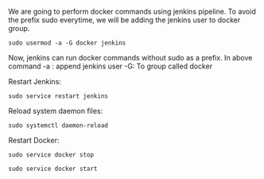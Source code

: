 We are going to perform docker commands using jenkins pipeline. To avoid the prefix sudo everytime, we will be adding the jenkins user to docker group. 

```
sudo usermod -a -G docker jenkins
```
Now, jenkins can run docker commands without sudo as a prefix. In above command -a : append jenkins user -G: To group called docker <br>

Restart Jenkins:

```
sudo service restart jenkins
```
Reload system daemon files:

```
sudo systemctl daemon-reload
```

Restart Docker:

```
sudo service docker stop
```
```
sudo service docker start
```
